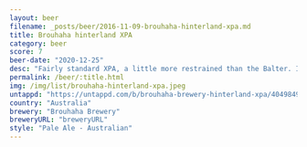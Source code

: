 ```yaml
---
layout: beer
filename: _posts/beer/2016-11-09-brouhaha-hinterland-xpa.md
title: Brouhaha hinterland XPA
category: beer
score: 7
beer-date: "2020-12-25"
desc: "Fairly standard XPA, a little more restrained than the Balter. It’s good, but not exciting"
permalink: /beer/:title.html
img: /img/list/brouhaha-hinterland-xpa.jpeg
untappd: "https://untappd.com/b/brouhaha-brewery-hinterland-xpa/4049849"
country: "Australia"
brewery: "Brouhaha Brewery"
breweryURL: "breweryURL"
style: "Pale Ale - Australian"
---
```

